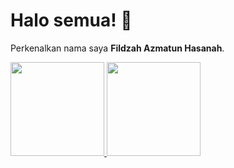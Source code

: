 # Halo semua! 👋

Perkenalkan nama saya **Fildzah Azmatun Hasanah**.

<p align="left">
<a href="https://github.com/fildzahah">
  <img height="150em" src="https://github-readme-stats-eight-theta.vercel.app/api?username=fildzahah&show_icons=true&theme=algolia&include_all_commits=true&count_private=true"/>
  <img height="150em" src="https://github-readme-stats-eight-theta.vercel.app/api/top-langs/?username=fildzahah&layout=compact&langs_count=8&theme=algolia"/>
</a>
</p>



<!--
**fildzahah/fildzahah** is a ✨ _special_ ✨ repository because its `README.md` (this file) appears on your GitHub profile.

Here are some ideas to get you started:

- 🔭 I’m currently working on ...
- 🌱 I’m currently learning ...
- 👯 I’m looking to collaborate on ...
- 🤔 I’m looking for help with ...
- 💬 Ask me about ...
- 📫 How to reach me: ...
- 😄 Pronouns: ...
- ⚡ Fun fact: ...
-->
